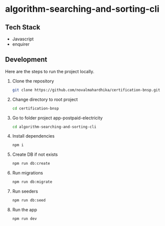 # algorithm-searching-and-sorting-cli

## Tech Stack

- Javascript
- enquirer

## Development

Here are the steps to run the project locally.

1. Clone the repository

   ```bash
   git clone https://github.com/novalmahardhika/certification-bnsp.git
   ```

1. Change directory to root project

   ```bash
   cd certification-bnsp
   ```

1. Go to folder project app-postpaid-electricity

   ```bash
   cd algorithm-searching-and-sorting-cli
   ```

1. Install dependencies

   ```bash
   npm i
   ```

1. Create DB if not exists

   ```bash
   npm run db:create
   ```

1. Run migrations

   ```bash
   npm run db:migrate
   ```

1. Run seeders

   ```bash
   npm run db:seed
   ```

1. Run the app

   ```bash
   npm run dev
   ```

